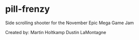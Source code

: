 # pill-frenzy
Side scrolling shooter for the November Epic Mega Game Jam 

Created by:
Martin Holtkamp
Dustin LaMontagne
